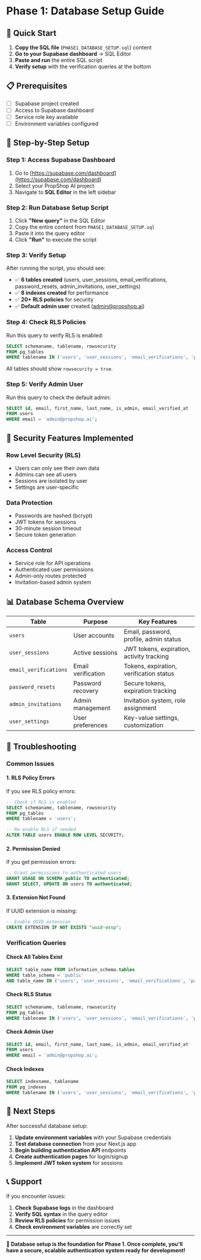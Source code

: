 # Phase 1: Database Setup Guide

## 🚀 **Quick Start**

1. **Copy the SQL file** (`PHASE1_DATABASE_SETUP.sql`) content
2. **Go to your Supabase dashboard** → SQL Editor
3. **Paste and run** the entire SQL script
4. **Verify setup** with the verification queries at the bottom

## 📋 **Prerequisites**

- [ ] Supabase project created
- [ ] Access to Supabase dashboard
- [ ] Service role key available
- [ ] Environment variables configured

## 🔧 **Step-by-Step Setup**

### **Step 1: Access Supabase Dashboard**
1. Go to [https://supabase.com/dashboard](https://supabase.com/dashboard)
2. Select your PropShop AI project
3. Navigate to **SQL Editor** in the left sidebar

### **Step 2: Run Database Setup Script**
1. Click **"New query"** in the SQL Editor
2. Copy the entire content from `PHASE1_DATABASE_SETUP.sql`
3. Paste it into the query editor
4. Click **"Run"** to execute the script

### **Step 3: Verify Setup**
After running the script, you should see:
- ✅ **6 tables created** (users, user_sessions, email_verifications, password_resets, admin_invitations, user_settings)
- ✅ **8 indexes created** for performance
- ✅ **20+ RLS policies** for security
- ✅ **Default admin user** created (admin@propshop.ai)

### **Step 4: Check RLS Policies**
Run this query to verify RLS is enabled:
```sql
SELECT schemaname, tablename, rowsecurity 
FROM pg_tables 
WHERE tablename IN ('users', 'user_sessions', 'email_verifications', 'password_resets', 'admin_invitations', 'user_settings');
```

All tables should show `rowsecurity = true`.

### **Step 5: Verify Admin User**
Run this query to check the default admin:
```sql
SELECT id, email, first_name, last_name, is_admin, email_verified_at 
FROM users 
WHERE email = 'admin@propshop.ai';
```

## 🔐 **Security Features Implemented**

### **Row Level Security (RLS)**
- Users can only see their own data
- Admins can see all users
- Sessions are isolated by user
- Settings are user-specific

### **Data Protection**
- Passwords are hashed (bcrypt)
- JWT tokens for sessions
- 30-minute session timeout
- Secure token generation

### **Access Control**
- Service role for API operations
- Authenticated user permissions
- Admin-only routes protected
- Invitation-based admin system

## 📊 **Database Schema Overview**

| Table | Purpose | Key Features |
|-------|---------|--------------|
| `users` | User accounts | Email, password, profile, admin status |
| `user_sessions` | Active sessions | JWT tokens, expiration, activity tracking |
| `email_verifications` | Email verification | Tokens, expiration, verification status |
| `password_resets` | Password recovery | Secure tokens, expiration tracking |
| `admin_invitations` | Admin management | Invitation system, role assignment |
| `user_settings` | User preferences | Key-value settings, customization |

## 🚨 **Troubleshooting**

### **Common Issues**

#### **1. RLS Policy Errors**
If you see RLS policy errors:
```sql
-- Check if RLS is enabled
SELECT schemaname, tablename, rowsecurity 
FROM pg_tables 
WHERE tablename = 'users';

-- Re-enable RLS if needed
ALTER TABLE users ENABLE ROW LEVEL SECURITY;
```

#### **2. Permission Denied**
If you get permission errors:
```sql
-- Grant permissions to authenticated users
GRANT USAGE ON SCHEMA public TO authenticated;
GRANT SELECT, UPDATE ON users TO authenticated;
```

#### **3. Extension Not Found**
If UUID extension is missing:
```sql
-- Enable UUID extension
CREATE EXTENSION IF NOT EXISTS "uuid-ossp";
```

### **Verification Queries**

#### **Check All Tables Exist**
```sql
SELECT table_name FROM information_schema.tables 
WHERE table_schema = 'public' 
AND table_name IN ('users', 'user_sessions', 'email_verifications', 'password_resets', 'admin_invitations', 'user_settings');
```

#### **Check RLS Status**
```sql
SELECT schemaname, tablename, rowsecurity 
FROM pg_tables 
WHERE tablename IN ('users', 'user_sessions', 'email_verifications', 'password_resets', 'admin_invitations', 'user_settings');
```

#### **Check Admin User**
```sql
SELECT id, email, first_name, last_name, is_admin, email_verified_at 
FROM users 
WHERE email = 'admin@propshop.ai';
```

#### **Check Indexes**
```sql
SELECT indexname, tablename 
FROM pg_indexes 
WHERE tablename IN ('users', 'user_sessions', 'email_verifications', 'password_resets', 'admin_invitations', 'user_settings');
```

## 🔄 **Next Steps**

After successful database setup:

1. **Update environment variables** with your Supabase credentials
2. **Test database connection** from your Next.js app
3. **Begin building authentication API** endpoints
4. **Create authentication pages** for login/signup
5. **Implement JWT token system** for sessions

## 📞 **Support**

If you encounter issues:

1. **Check Supabase logs** in the dashboard
2. **Verify SQL syntax** in the query editor
3. **Review RLS policies** for permission issues
4. **Check environment variables** are correctly set

---

**🎯 Database setup is the foundation for Phase 1. Once complete, you'll have a secure, scalable authentication system ready for development!**
